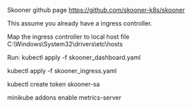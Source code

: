 Skooner github page
https://github.com/skooner-k8s/skooner

This assume you already have a ingress controller. 

Map the ingress controller to local host file
C:\Windows\System32\drivers\etc\hosts

Run:
kubectl apply -f skooner_dashboard.yaml

kubectl apply -f skooner_ingress.yaml

kubectl create token skooner-sa

minikube addons enable metrics-server